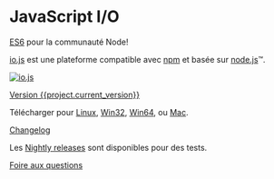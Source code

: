 # JavaScript I/O

[ES6](es6.html) pour la communauté Node!

[io.js](https://github.com/iojs/io.js) est une plateforme compatible avec [npm](https://www.npmjs.org/) et basée sur [node.js](https://nodejs.org/)&#8482;.

[![io.js](../images/1.0.0.png)](https://iojs.org/dist/v{{project.current_version}}/)

[Version {{project.current_version}}](https://iojs.org/dist/v{{project.current_version}}/)

Télécharger pour
[Linux](https://iojs.org/dist/v{{project.current_version}}/iojs-v{{project.current_version}}-linux-x64.tar.xz),
[Win32](https://iojs.org/dist/v{{project.current_version}}/iojs-v{{project.current_version}}-x86.msi), [Win64](https://iojs.org/dist/v{{project.current_version}}/iojs-v{{project.current_version}}-x64.msi),
ou
[Mac](https://iojs.org/dist/v{{project.current_version}}/iojs-v{{project.current_version}}.pkg).


[Changelog](https://github.com/iojs/io.js/blob/v1.x/CHANGELOG.md)

Les [Nightly releases](https://iojs.org/download/nightly/) sont disponibles pour des tests.

[Foire aux questions](/faq.html)
